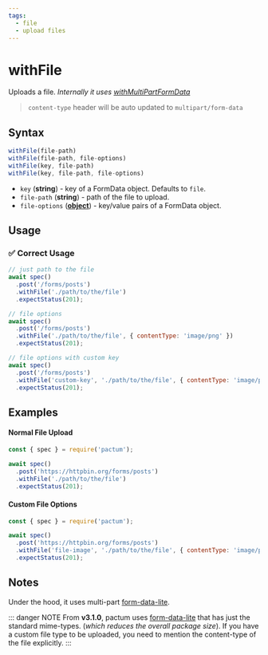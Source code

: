```yaml
---
tags:
  - file
  - upload files
---
```


# withFile

Uploads a file. *Internally it uses [withMultiPartFormData](/api/requests/withMultiPartFormData)*

> `content-type` header will be auto updated to `multipart/form-data`

## Syntax

```js
withFile(file-path)
withFile(file-path, file-options)
withFile(key, file-path)
withFile(key, file-path, file-options)
```

- `key` (**string**) - key of a FormData object. Defaults to `file`.
- `file-path` (**string**) - path of the file to upload.
- `file-options` ([**object**](https://github.com/pactumjs/form-data-lite/blob/main/src/index.d.ts#L51-L57)) - key/value pairs of a FormData object.

## Usage

### ✅  Correct Usage

```js
// just path to the file
await spec()
  .post('/forms/posts')
  .withFile('./path/to/the/file')
  .expectStatus(201);
```

```js
// file options
await spec()
  .post('/forms/posts')
  .withFile('./path/to/the/file', { contentType: 'image/png' })
  .expectStatus(201);
```

```js
// file options with custom key
await spec()
  .post('/forms/posts')
  .withFile('custom-key', './path/to/the/file', { contentType: 'image/png' })
  .expectStatus(201);
```

## Examples

#### Normal File Upload

```js
const { spec } = require('pactum');

await spec()
  .post('https://httpbin.org/forms/posts')
  .withFile('./path/to/the/file')
  .expectStatus(201);
```

#### Custom File Options

```js
const { spec } = require('pactum');

await spec()
  .post('https://httpbin.org/forms/posts')
  .withFile('file-image', './path/to/the/file', { contentType: 'image/png' })
  .expectStatus(201);
```

## Notes

Under the hood, it uses multi-part [form-data-lite](https://www.npmjs.com/package/form-data-lite).

::: danger NOTE
From **v3.1.0**, pactum uses [form-data-lite](https://www.npmjs.com/package/form-data-lite) that has just the standard mime-types. (*which reduces the overall package size*). If you have a custom file type to be uploaded, you need to mention the content-type of the file explicitly.
:::